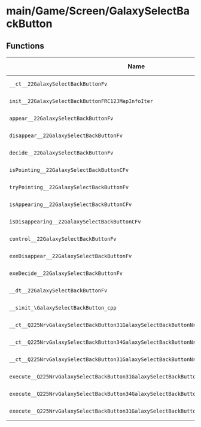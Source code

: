 # main/Game/Screen/GalaxySelectBackButton

## Functions

| Name | Address | Match % |
|------|---------|---------|
| `__ct__22GalaxySelectBackButtonFv` | `0x803613A4` | :x: (0.0%) |
| `init__22GalaxySelectBackButtonFRC12JMapInfoIter` | `0x803613EC` | :x: (0.0%) |
| `appear__22GalaxySelectBackButtonFv` | `0x80361480` | :x: (0.0%) |
| `disappear__22GalaxySelectBackButtonFv` | `0x803614B8` | :x: (0.0%) |
| `decide__22GalaxySelectBackButtonFv` | `0x803614C0` | :x: (0.0%) |
| `isPointing__22GalaxySelectBackButtonCFv` | `0x803614C8` | :x: (0.0%) |
| `tryPointing__22GalaxySelectBackButtonFv` | `0x803614D0` | :x: (0.0%) |
| `isAppearing__22GalaxySelectBackButtonCFv` | `0x803614D8` | :x: (0.0%) |
| `isDisappearing__22GalaxySelectBackButtonCFv` | `0x803614E0` | :x: (0.0%) |
| `control__22GalaxySelectBackButtonFv` | `0x803614E8` | :x: (0.0%) |
| `exeDisappear__22GalaxySelectBackButtonFv` | `0x803614F0` | :x: (0.0%) |
| `exeDecide__22GalaxySelectBackButtonFv` | `0x80361550` | :x: (0.0%) |
| `__dt__22GalaxySelectBackButtonFv` | `0x803615B0` | :x: (0.0%) |
| `__sinit_\GalaxySelectBackButton_cpp` | `0x8036160C` | :x: (0.0%) |
| `__ct__Q225NrvGalaxySelectBackButton31GalaxySelectBackButtonNrvAppearFv` | `0x80361640` | :x: (0.0%) |
| `__ct__Q225NrvGalaxySelectBackButton34GalaxySelectBackButtonNrvDisappearFv` | `0x80361650` | :x: (0.0%) |
| `__ct__Q225NrvGalaxySelectBackButton31GalaxySelectBackButtonNrvDecideFv` | `0x80361660` | :x: (0.0%) |
| `execute__Q225NrvGalaxySelectBackButton31GalaxySelectBackButtonNrvDecideCFP5Spine` | `0x80361670` | :x: (0.0%) |
| `execute__Q225NrvGalaxySelectBackButton34GalaxySelectBackButtonNrvDisappearCFP5Spine` | `0x80361678` | :x: (0.0%) |
| `execute__Q225NrvGalaxySelectBackButton31GalaxySelectBackButtonNrvAppearCFP5Spine` | `0x80361680` | :x: (0.0%) |